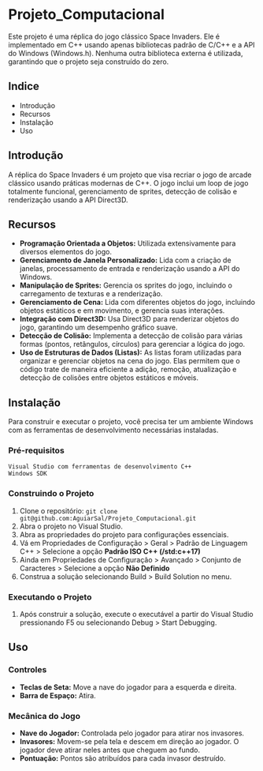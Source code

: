 # Projeto_Computacional
Este projeto é uma réplica do jogo clássico Space Invaders. Ele é implementado em C++ usando apenas bibliotecas padrão de C/C++ e a API do Windows (Windows.h). Nenhuma outra biblioteca externa é utilizada, garantindo que o projeto seja construído do zero.
## Indice

+ Introdução
+ Recursos
+ Instalação
+ Uso
## Introdução

A réplica do Space Invaders é um projeto que visa recriar o jogo de arcade clássico usando práticas modernas de C++. O jogo inclui um loop de jogo totalmente funcional, gerenciamento de sprites, detecção de colisão e renderização usando a API Direct3D.
## Recursos

+ **Programação Orientada a Objetos:** Utilizada extensivamente para diversos elementos do jogo.
+ **Gerenciamento de Janela Personalizado:** Lida com a criação de janelas, processamento de entrada e renderização usando a API do Windows.
+ **Manipulação de Sprites:** Gerencia os sprites do jogo, incluindo o carregamento de texturas e a renderização.
+ **Gerenciamento de Cena:** Lida com diferentes objetos do jogo, incluindo objetos estáticos e em movimento, e gerencia suas interações.
+ **Integração com Direct3D:** Usa Direct3D para renderizar objetos do jogo, garantindo um desempenho gráfico suave.
+ **Detecção de Colisão:** Implementa a detecção de colisão para várias formas (pontos, retângulos, círculos) para gerenciar a lógica do jogo.
+ **Uso de Estruturas de Dados (Listas):** As listas foram utilizadas para organizar e gerenciar objetos na cena do jogo. Elas permitem que o código trate de maneira eficiente a adição, remoção, atualização e detecção de colisões entre objetos estáticos e móveis.
## Instalação

Para construir e executar o projeto, você precisa ter um ambiente Windows com as ferramentas de desenvolvimento necessárias instaladas.
### Pré-requisitos

    Visual Studio com ferramentas de desenvolvimento C++
    Windows SDK

### Construindo o Projeto
1. Clone o repositório:
`git clone git@github.com:AguiarSal/Projeto_Computacional.git`
2. Abra o projeto no Visual Studio.
3. Abra as propriedades do projeto para configurações essenciais.
4. Vá em Propriedades de Configuração > Geral > Padrão de Linguagem C++ > Selecione a opção **Padrão ISO C++ (/std:c++17)**
5. Ainda em Propriedades de Configuração > Avançado > Conjunto de Caracteres > Selecione a opção **Não Definido**
6. Construa a solução selecionando Build > Build Solution no menu.

### Executando o Projeto

1. Após construir a solução, execute o executável a partir do Visual Studio pressionando F5 ou selecionando Debug > Start Debugging.

## Uso

### Controles
+ **Teclas de Seta:** Move a nave do jogador para a esquerda e direita.
+ **Barra de Espaço:** Atira.

### Mecânica do Jogo

+ **Nave do Jogador:** Controlada pelo jogador para atirar nos invasores.
+ **Invasores:** Movem-se pela tela e descem em direção ao jogador. O jogador deve atirar neles antes que cheguem ao fundo.
+ **Pontuação:** Pontos são atribuídos para cada invasor destruído.
